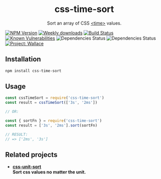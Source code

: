 <div align="center">
	<h1>css-time-sort</h1>
	<p>Sort an array of CSS <a href="https://developer.mozilla.org/en-US/docs/Web/CSS/time" rel="noreferrer noopener">&lt;time&gt;</a> values.</p>
</div>

[![NPM Version](https://img.shields.io/npm/v/css-time-sort.svg)](https://www.npmjs.com/package/css-time-sort)
[![Weekly downloads](https://img.shields.io/npm/dw/css-time-sort.svg)](https://www.npmjs.com/package/css-time-sort)
[![Build Status](https://travis-ci.org/bartveneman/css-time-sort.svg?branch=master)](https://travis-ci.org/bartveneman/css-time-sort)
[![Known Vulnerabilities](https://snyk.io/test/github/bartveneman/css-time-sort/badge.svg)](https://snyk.io/test/github/bartveneman/css-time-sort)
![Dependencies Status](https://img.shields.io/david/bartveneman/css-time-sort.svg)
![Dependencies Status](https://img.shields.io/david/dev/bartveneman/css-time-sort.svg)
[![Project: Wallace](https://img.shields.io/badge/Project-Wallace-29c87d.svg)](https://www.projectwallace.com/oss)

## Installation

```sh
npm install css-time-sort
```

## Usage

```js
const cssTimeSort = require('css-time-sort')
const result = cssTimeSort(['3s', '2ms'])

// OR:

const { sortFn } = require('css-time-sort')
const result = ['3s', '2ms'].sort(sortFn)

// RESULT:
// => ['2ms', '3s']
```

## Related projects

- **[css-unit-sort](https://github.com/cssstats/cssstats/tree/master/packages/css-unit-sort)**<br>**Sort css values no matter the unit.**
